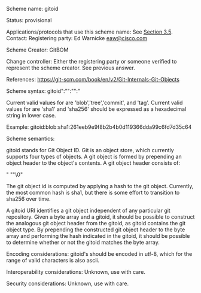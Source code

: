 Scheme name: gitoid

Status: provisional

Applications/protocols that use this scheme name:
     See [Section 3.5](https://www.rfc-editor.org/rfc/rfc7595.html#section-3.5).
Contact:
     Registering party: Ed Warnicke <eaw@cisco.com>

Scheme Creator: GitBOM

Change controller:
    Either the registering party or someone verified to represent
    the scheme creator.  See previous answer.

References:
https://git-scm.com/book/en/v2/Git-Internals-Git-Objects

Scheme syntax: gitoid":"<git object type>":"<hash algorithm>":"<hash value>

Current valid values for <git object type> are 'blob','tree','commit', and 'tag'.
Current valid values for <hash algorithm> are 'sha1' and 'sha256'
<hash value> should be expressed as a hexadecimal string in lower case.

Example: gitoid:blob:sha1:261eeb9e9f8b2b4b0d119366dda99c6fd7d35c64

Scheme semantics:

gitoid stands for Git Object ID.  Git is an object store, which currently supports four types of objects.  A git object is formed by prepending an object header to the object's contents.  A git object header consists of:

<git object type>" "<size of contents as decimal string>"\0"

The git object id is computed by applying a hash to the git object.  Currently, the most common hash is sha1, but there is some effort to transition to sha256 over time.

A gitoid URI identifies a git object independent of any particular git repository.  Given a byte array and a gitoid, it should be possible to construct the analogous git object header from the gitoid, as gitoid contains the git object type.  By prepending the constructed git object header to the byte array and performing the hash indicated in the gitoid, it should be possible to determine whether or not the gitoid matches the byte array.

Encoding considerations:
gitoid's should be encoded in utf-8, which for the range of valid characters is also ascii.

Interoperability considerations:
Unknown, use with care.

Security considerations:
Unknown, use with care.